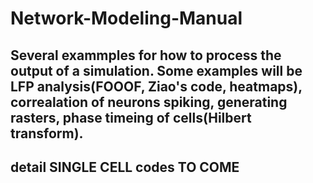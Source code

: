 # Network-Modeling-Manual
## Several exammples for how to process the output of a simulation. Some examples will be LFP analysis(FOOOF, Ziao's code, heatmaps), correalation of neurons spiking, generating rasters, phase timeing of cells(Hilbert transform).

## detail SINGLE CELL codes TO COME
